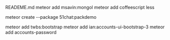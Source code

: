 READEME.md
meteor add msavin:mongol
meteor add coffeescript less

meteor create --package 51chat:packdemo

meteor add twbs:bootstrap
meteor add ian:accounts-ui-bootstrap-3
meteor add accounts-password
